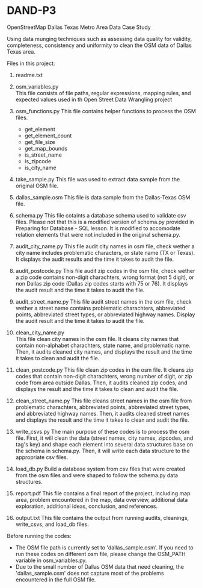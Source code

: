 # DAND-P3
OpenStreetMap Dallas Texas Metro Area Data Case Study

Using data munging techniques such as assessing data quality for validity, completeness, consistency and uniformity to clean the OSM data
of Dallas Texas area.

Files in this project:
1.  readme.txt

2.  osm_variables.py 			
	This file consists of file paths, regular expressions, mapping rules, and 
	expected values used in th Open Street Data Wrangling project

3.  osm_functions.py
	This file contains helper functions to process the OSM files.
	- get_element
	- get_element_count
	- get_file_size
	- get_map_bounds
	- is_street_name
	- is_zipcode
	- is_city_name

4.  take_sample.py
	This file was used to extract data sample from the original OSM file.

5.  dallas_sample.osm
	This file is data sample from the Dallas-Texas OSM file.

6.  schema.py
	This file cotaints a database schema used to validate csv files. Please not that this is a modified version of schema.py provided in Preparing for Database - SQL lesson. It is modified to accomodate relation elements that were not included in the original schema.py.

7.  audit_city_name.py
	This file audit city names in osm file, check wether a city name includes problematic characters, or state name (TX or Texas). It displays the audit results and the time it takes to audit the file.

8.  audit_postcode.py
	This file audit zip codes in the osm file, check wether a zip code contains non-digit charachters, wrong format (not 5 digit), or non Dallas zip code (Dallas zip codes starts with 75 or 76). It displays the audit result and the time it takes to audit the file.

9.  audit_street_name.py
	This file audit street names in the osm file, check wether a street name contains problematic charachters, abbreviated points, abbreviated street types, or abbreviated highway names. Display the audit result and the time it takes to audit the file.

10. clean_city_name.py	
	This file clean city names in the osm file. It cleans city names that contain non-alphabet charachters, state name, and problematic name. Then, it audits cleaned city names, and displays the result and the time it takes to clean and audit the file.

11. clean_postcode.py
	This file clean zip codes in the osm file. It cleans zip codes that contain non-digit charachters, wrong number of digit, or zip code from area outside Dallas. Then, it audits cleaned zip codes, and displays the result and the time it takes to clean and audit the file.

12. clean_street_name.py
	This file cleans street names in the osm file from problematic charachters, abbreviated points, abbreviated street types, and abbreviated highway names. Then, it audits cleaned street names and displays the result and the time it takes to clean and audit the file.

13. write_csvs.py
	The main purpose of these codes is to process the osm file. First, it will clean the data (street names, city names, zipcodes, and tag's key) and shape each element into several data structures base on the schema in schema.py. Then, it will write each data structure to the appropriate csv files.

14. load_db.py
	Build a database system from csv files that were created from the osm files 
	and were shaped to follow the schema.py data structures.

15. report.pdf
	This file contains a final report of the project, including map area, problem encountered in the map, data overview, additional data exploration, additional ideas, conclusion, and references.

16. output.txt
	This file contains the output from running audits, cleanings, write_csvs, and load_db files.

Before running the codes:
- The OSM file path is currently set to 'dallas_sample.osm'. If you need to run these codes on different osm file, please change the OSM_PATH variable in osm_variables.py.
- Due to the small number of Dallas OSM data that need cleaning, the 'dallas_sample.osm' does not capture most of the problems encountered in the full OSM file. 

